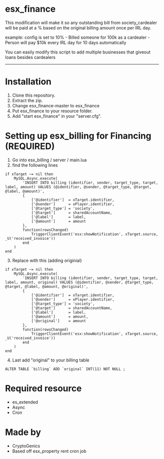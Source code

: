 # esx_finance

  This modification will make it so any outstanding bill from society_cardealer will be paid at a % based on the original billing amount once per IRL day. 
  
example: config is set to 10% - Billed someone for 100k as a cardealer - Person will pay $10k every IRL day for 10 days automatically
    
You can easily modify this script to add multiple businesses that giveout loans besides cardealers

___

# Installation
1. Clone this repository.
2. Extract the zip.
3. Change esx_finance-master to esx_finance
3. Put esx_finance to your resource folder.
4. Add "start esx_finance" in your "server.cfg".


# Setting up esx_billing for Financing (REQUIRED)

1. Go into esx_billing / server / main.lua
2. find the following lines
```
if xTarget ~= nil then
	MySQL.Async.execute(
		'INSERT INTO billing (identifier, sender, target_type, target, label, amount) VALUES (@identifier, @sender, @target_type, @target, @label, @amount)',
		{
			['@identifier']  = xTarget.identifier,
			['@sender']      = xPlayer.identifier,
			['@target_type'] = 'society',
			['@target']      = sharedAccountName,
			['@label']       = label,
			['@amount']      = amount
		},
		function(rowsChanged)
			TriggerClientEvent('esx:showNotification', xTarget.source, _U('received_invoice'))
		end
	)
end
```
3. Replace with this (adding originial)
```			
if xTarget ~= nil then
	MySQL.Async.execute(
		'INSERT INTO billing (identifier, sender, target_type, target, label, amount, original) VALUES (@identifier, @sender, @target_type, @target, @label, @amount, @original)',
		{
			['@identifier']  = xTarget.identifier,
			['@sender']      = xPlayer.identifier,
			['@target_type'] = 'society',
			['@target']      = sharedAccountName,
			['@label']       = label,
			['@amount']      = amount,
			['@original']	 = amount
		},
		function(rowsChanged)
			TriggerClientEvent('esx:showNotification', xTarget.source, _U('received_invoice'))
		end
	)
end
```
4. Last add "original" to your billing table
```
ALTER TABLE `billing` ADD `original` INT(11) NOT NULL ;
```

# Required resource
- es_extended
- Async
- Cron

# Made by
- CryptoGenics
- Based off esx_property rent cron job


